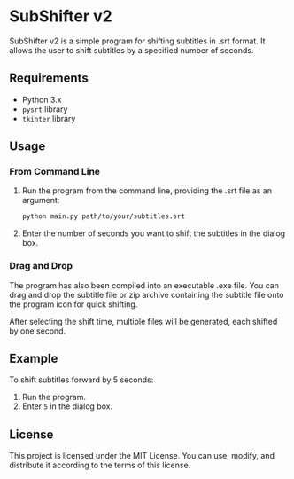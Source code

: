 # SubShifter v2

SubShifter v2 is a simple program for shifting subtitles in .srt format. It allows the user to shift subtitles by a specified number of seconds.

## Requirements

- Python 3.x
- `pysrt` library
- `tkinter` library

## Usage

### From Command Line

1. Run the program from the command line, providing the .srt file as an argument:
   ```bash
   python main.py path/to/your/subtitles.srt
   ```
2. Enter the number of seconds you want to shift the subtitles in the dialog box.

### Drag and Drop

The program has also been compiled into an executable .exe file. You can drag and drop the subtitle file or zip archive containing the subtitle file onto the program icon for quick shifting.

After selecting the shift time, multiple files will be generated, each shifted by one second.

## Example

To shift subtitles forward by 5 seconds:

1. Run the program.
2. Enter `5` in the dialog box.

## License

This project is licensed under the MIT License. You can use, modify, and distribute it according to the terms of this license.
